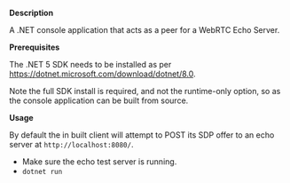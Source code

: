 **Description**

A .NET console application that acts as a peer for a WebRTC Echo Server.

**Prerequisites**

The .NET 5 SDK needs to be installed as per https://dotnet.microsoft.com/download/dotnet/8.0.

Note the full SDK install is required, and not the runtime-only option, so as the console application can be built from source.

**Usage**

By default the in built client will attempt to POST its SDP offer to an echo server at `http://localhost:8080/`.

 - Make sure the echo test server is running.
 - `dotnet run`
